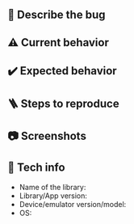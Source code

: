<!---
name: Bug report
about: Found a bug in one of our libraries and/or their samples? Please, let us know! Thanks! 🙏.
Credits and kudos to: [Cortinico](https://github.com/cortinico/kotlin-android-template/tree/main/.github) and the [Fluent UI team](https://github.com/microsoft/fluentui-android/tree/master/.github) for their fantastic templates that have helped us as inspiration.

Instructions: Please, fill the following sections with the information that is suggested in the comments. You can leave the comments or delete them, it won't be shown in the Bug report.
-->

## 🐛 Describe the bug
<!-- Clear and concise description of what the issue is. -->

## ⚠️ Current behavior
<!-- Clear and concise description of what is currently happening. -->

## ✔️ Expected behavior
<!-- Clear and concise description of what you expected to happen. -->

## 🪜 Steps to reproduce
<!-- Please, show us how we can reproduce the issue. Steps using a numbered list would be fantastic! -->

## 📷 Screenshots
<!-- If applicable, add screenshots to help explain your problem. 
They can be taken by pressing the Volume Down and Power Button at the same time on Android 4.0 and higher.-->

## 📱 Tech info
 - Name of the library: <!-- e.g. bottomnavigation -->
 - Library/App version: <!-- e.g. 1.0.0-alpha3 -->
- Device/emulator version/model: <!-- e.g. Surface Duo v1, Surface Duo 2 emulator, Tablet XYZ, etc. -->
- OS: <!-- e.g. 11 -->
